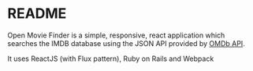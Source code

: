 # README

Open Movie Finder is a simple, responsive, react application which searches the IMDB database using the JSON API provided by <a href="www.omdbapi.com">OMDb API</a>.

It uses ReactJS (with Flux pattern), Ruby on Rails and Webpack

